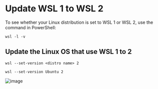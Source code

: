 # Update WSL 1 to WSL 2

To see whether your Linux distribution is set to WSL 1 or WSL 2, use the command in PowerShell:
```
wsl -l -v
```
## Update the Linux OS that use WSL 1 to 2
`wsl --set-version <distro name> 2`
```
wsl --set-version Ubuntu 2
```

![image](https://user-images.githubusercontent.com/9446035/215339406-18d8e1e9-dfee-4af7-8a5b-6567110a041e.png)
